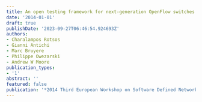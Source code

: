 ```yaml
---
title: An open testing framework for next-generation OpenFlow switches
date: '2014-01-01'
draft: true
publishDate: '2023-09-27T06:46:54.924693Z'
authors:
- Charalampos Rotsos
- Gianni Antichi
- Marc Bruyere
- Philippe Owezarski
- Andrew W Moore
publication_types:
- '1'
abstract: ''
featured: false
publication: '*2014 Third European Workshop on Software Defined Networks*'
---
```


